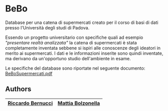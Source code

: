 # BeBo
Database per una catena di supermercati creato per il corso di basi di dati presso l'Università degli studi di Padova.

Essendo un progetto universitario con specifiche quali ad esempio <i>"presentare realtà analizzata"</i> la catena di supermercati è stata completamente inventata sebbene si ispiri alle conoscenze degli ideatori in merito ai supermercati. I dati e le informazioni inserite sono quindi inventate, ma derivano da un'opportuno studio dell'ambiente in esame.

Le specifiche del database sono riportate nel seguente documento: <a href="https://github.com/riccardobek/BeBo/blob/master/BeBoSupermercati.pdf">BeBoSupermercati.pdf</a>

## Authors
| [Riccardo Bernucci](https://github.com/riccardobek) | [Mattia Bolzonella](https://github.com/KamiShire) |
|---|---|
